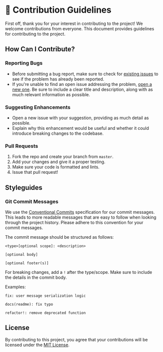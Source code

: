 # 📗 Contribution Guidelines

First off, thank you for your interest in contributing to the project! We welcome contributions from everyone. This document provides guidelines for contributing to the project.

## How Can I Contribute?

### Reporting Bugs

- Before submitting a bug report, make sure to check for [existing issues](https://github.com/vyfor/groq-kt/issues) to see if the problem has already been reported.
- If you're unable to find an open issue addressing the problem, [open a new one](https://github.com/vyfor/groq-kt/issues/new). Be sure to include a clear title and description, along with as much relevant information as possible.

### Suggesting Enhancements

- Open a new issue with your suggestion, providing as much detail as possible.
- Explain why this enhancement would be useful and whether it could introduce breaking changes to the codebase.

### Pull Requests

1. Fork the repo and create your branch from `master`.
2. Add your changes and give it a proper testing.
3. Make sure your code is formatted and lints.
4. Issue that pull request!

## Styleguides

### Git Commit Messages

We use the [Conventional Commits](https://www.conventionalcommits.org/) specification for our commit messages. This leads to more readable messages that are easy to follow when looking through the project history. Please adhere to this convention for your commit messages.

The commit message should be structured as follows:
```
<type>[optional scope]: <description>

[optional body]

[optional footer(s)]
```

For breaking changes, add a `!` after the type/scope. Make sure to include the details in the commit body.

Examples:

`fix: user message serialization logic`

`docs(readme): fix typo`

`refactor!: remove deprecated function`

## License
By contributing to this project, you agree that your contributions will be licensed under the [MIT License](../LICENSE).